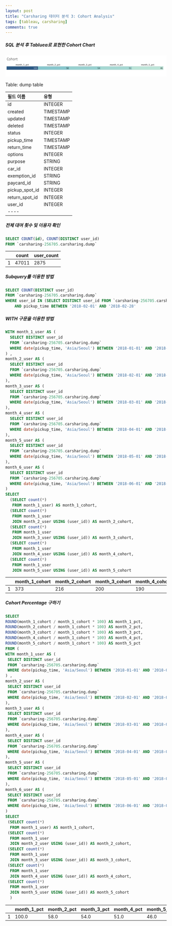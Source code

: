 ```yaml
---
layout: post
title: "Carsharing 데이터 분석 3: Cohort Analysis"
tags: [tableau, carsharing]
comments: true
---
```


##### SQL 분석 후 Tabluea로 표현한 Cohort Chart
![Cohort](../images/2019-10-22-Carsharing-Data-Analysis-3.png)

Table: dump table

| 필드 이름 | 유형 |
|:---|:---|
| id  | INTEGER  |
| created  | TIMESTAMP  |
| updated  | TIMESTAMP  |
| deleted  | TIMESTAMP  |
| status  | INTEGER  |
| pickup_time  | TIMESTAMP  |
| return_time  | TIMESTAMP  |
| options  | INTEGER  |
| purpose  | STRING  |
| car_id  | INTEGER  |
| exemption_id  | STRING  |
| paycard_id  | STRING  |
| pickup_spot_id  | INTEGER  |
| return_spot_id  | INTEGER  |
| user_id  | INTEGER  |
|----

##### 전체 대여 횟수 및 이용자 확인

```sql
SELECT COUNT(id), COUNT(DISTINCT user_id)
FROM `carsharing-256705.carsharing.dump`
```

|   | count | user_count |
|---|-------|------------|
| 1 | 47011 | 2875       |

##### Subquery를 이용한 방법

```sql
SELECT COUNT(DISTINCT user_id)
FROM `carsharing-256705.carsharing.dump`
WHERE user_id IN (SELECT DISTINCT user_id FROM `carsharing-256705.carsharing.dump` WHERE pickup_time BETWEEN '2018-01-01' AND '2018-01-31')
    AND pickup_time BETWEEN '2018-02-01' AND '2018-02-28'
```


##### WITH 구문을 이용한 방법

```sql
WITH month_1_user AS (
  SELECT DISTINCT user_id
  FROM `carsharing-256705.carsharing.dump`
  WHERE date(pickup_time, 'Asia/Seoul') BETWEEN '2018-01-01' AND '2018-01-30'
) ,
month_2_user AS (
  SELECT DISTINCT user_id
  FROM `carsharing-256705.carsharing.dump`
  WHERE date(pickup_time, 'Asia/Seoul') BETWEEN '2018-02-01' AND '2018-02-28'
),
month_3_user AS (
  SELECT DISTINCT user_id
  FROM `carsharing-256705.carsharing.dump`
  WHERE date(pickup_time, 'Asia/Seoul') BETWEEN '2018-03-01' AND '2018-03-30'
),
month_4_user AS (
  SELECT DISTINCT user_id
  FROM `carsharing-256705.carsharing.dump`
  WHERE date(pickup_time, 'Asia/Seoul') BETWEEN '2018-04-01' AND '2018-04-30'
),
month_5_user AS (
  SELECT DISTINCT user_id
  FROM `carsharing-256705.carsharing.dump`
  WHERE date(pickup_time, 'Asia/Seoul') BETWEEN '2018-05-01' AND '2018-05-30'
),
month_6_user AS (
  SELECT DISTINCT user_id
  FROM `carsharing-256705.carsharing.dump`
  WHERE date(pickup_time, 'Asia/Seoul') BETWEEN '2018-06-01' AND '2018-06-28'
)
SELECT 
  (SELECT count(*) 
   FROM month_1_user) AS month_1_cohort,
  (SELECT count(*)
   FROM month_1_user
   JOIN month_2_user USING (user_id)) AS month_2_cohort,
  (SELECT count(*)
   FROM month_1_user
   JOIN month_3_user USING (user_id)) AS month_3_cohort,
  (SELECT count(*)
   FROM month_1_user
   JOIN month_4_user USING (user_id)) AS month_4_cohort,
  (SELECT count(*)
   FROM month_1_user
   JOIN month_5_user USING (user_id)) AS month_5_cohort
   ```

|   | month_1_cohort | month_2_cohort | month_3_cohort | month_4_cohort | month_5_cohort |
|---|----------------|----------------|----------------|----------------|----------------|
| 1 | 373            | 216            | 200            | 190            | 170            |


##### Cohort Percentage 구하기

   ```sql
SELECT
  ROUND(month_1_cohort / month_1_cohort * 100) AS month_1_pct,
  ROUND(month_2_cohort / month_1_cohort * 100) AS month_2_pct,
  ROUND(month_3_cohort / month_1_cohort * 100) AS month_3_pct,
  ROUND(month_4_cohort / month_1_cohort * 100) AS month_4_pct,
  ROUND(month_5_cohort / month_1_cohort * 100) AS month_5_pct
 FROM (
  WITH month_1_user AS (
    SELECT DISTINCT user_id
    FROM `carsharing-256705.carsharing.dump`
    WHERE date(pickup_time, 'Asia/Seoul') BETWEEN '2018-01-01' AND '2018-01-30'
  ) ,
  month_2_user AS (
    SELECT DISTINCT user_id
    FROM `carsharing-256705.carsharing.dump`
    WHERE date(pickup_time, 'Asia/Seoul') BETWEEN '2018-02-01' AND '2018-02-28'
  ),
  month_3_user AS (
    SELECT DISTINCT user_id
    FROM `carsharing-256705.carsharing.dump`
    WHERE date(pickup_time, 'Asia/Seoul') BETWEEN '2018-03-01' AND '2018-03-30'
  ),
  month_4_user AS (
    SELECT DISTINCT user_id
    FROM `carsharing-256705.carsharing.dump`
    WHERE date(pickup_time, 'Asia/Seoul') BETWEEN '2018-04-01' AND '2018-04-30'
  ),
  month_5_user AS (
    SELECT DISTINCT user_id
    FROM `carsharing-256705.carsharing.dump`
    WHERE date(pickup_time, 'Asia/Seoul') BETWEEN '2018-05-01' AND '2018-05-30'
  ),
  month_6_user AS (
    SELECT DISTINCT user_id
    FROM `carsharing-256705.carsharing.dump`
    WHERE date(pickup_time, 'Asia/Seoul') BETWEEN '2018-06-01' AND '2018-06-28'
  )
  SELECT 
    (SELECT count(*) 
     FROM month_1_user) AS month_1_cohort,
    (SELECT count(*)
     FROM month_1_user
     JOIN month_2_user USING (user_id)) AS month_2_cohort,
    (SELECT count(*)
     FROM month_1_user
     JOIN month_3_user USING (user_id)) AS month_3_cohort,
    (SELECT count(*)
     FROM month_1_user
     JOIN month_4_user USING (user_id)) AS month_4_cohort,
    (SELECT count(*)
     FROM month_1_user
     JOIN month_5_user USING (user_id)) AS month_5_cohort
     )
```

|   | month_1_pct | month_2_pct | month_3_pct | month_4_pct | month_5_pct |
|---|-------------|-------------|-------------|-------------|-------------|
| 1 | 100.0       | 58.0        | 54.0        | 51.0        | 46.0        |
